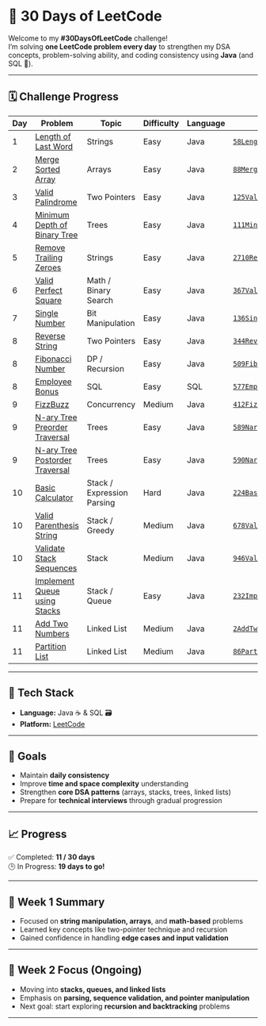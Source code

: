 # 🧩 30 Days of LeetCode

Welcome to my **#30DaysOfLeetCode** challenge!  
I’m solving **one LeetCode problem every day** to strengthen my DSA concepts, problem-solving ability, and coding consistency using **Java** (and SQL 💾).

---

## 🗓️ Challenge Progress

| Day | Problem | Topic | Difficulty | Language | File |
|-----|----------|--------|-------------|-----------|------|
| 1 | [Length of Last Word](https://leetcode.com/problems/length-of-last-word/) | Strings | Easy | Java | [`58LengthOfLastWord.java`](./58LengthOfLastWord.java) |
| 2 | [Merge Sorted Array](https://leetcode.com/problems/merge-sorted-array/) | Arrays | Easy | Java | [`88MergeSortedArray.java`](./88MergeSortedArray.java) |
| 3 | [Valid Palindrome](https://leetcode.com/problems/valid-palindrome/) | Two Pointers | Easy | Java | [`125ValidPalindrome.java`](./125ValidPalindrome.java) |
| 4 | [Minimum Depth of Binary Tree](https://leetcode.com/problems/minimum-depth-of-binary-tree/) | Trees | Easy | Java | [`111MinimumDepthOfBinaryTree.java`](./111MinimumDepthOfBinaryTree.java) |
| 5 | [Remove Trailing Zeroes](https://leetcode.com/problems/remove-trailing-zeros-from-a-string/) | Strings | Easy | Java | [`2710RemoveTrailingZeroes.java`](./2710RemoveTrailingZeroes.java) |
| 6 | [Valid Perfect Square](https://leetcode.com/problems/valid-perfect-square/) | Math / Binary Search | Easy | Java | [`367ValidPerfectSquare.java`](./367ValidPerfectSquare.java) |
| 7 | [Single Number](https://leetcode.com/problems/single-number/) | Bit Manipulation | Easy | Java | [`136SingleNumber.java`](./136SingleNumber.java) |
| 8 | [Reverse String](https://leetcode.com/problems/reverse-string/) | Two Pointers | Easy | Java | [`344ReverseString.java`](./344ReverseString.java) |
| 8 | [Fibonacci Number](https://leetcode.com/problems/fibonacci-number/) | DP / Recursion | Easy | Java | [`509FibonacciNumber.java`](./509FibonacciNumber.java) |
| 8 | [Employee Bonus](https://leetcode.com/problems/employee-bonus/) | SQL | Easy | SQL | [`577EmployeeBonus.sql`](./577EmployeeBonus.sql) |
| 9 | [FizzBuzz](https://leetcode.com/problems/fizz-buzz-multithreaded/) | Concurrency | Medium | Java | [`412FizzBuzz.java`](./412FizzBuzz.java) |
| 9 | [N-ary Tree Preorder Traversal](https://leetcode.com/problems/n-ary-tree-preorder-traversal/) | Trees | Easy | Java | [`589NaryTreePreorderTraversal.java`](./589NaryTreePreorderTraversal.java) |
| 9 | [N-ary Tree Postorder Traversal](https://leetcode.com/problems/n-ary-tree-postorder-traversal/) | Trees | Easy | Java | [`590NaryTreePostorderTraversal.java`](./590NaryTreePostorderTraversal.java) |
| 10 | [Basic Calculator](https://leetcode.com/problems/basic-calculator/) | Stack / Expression Parsing | Hard | Java | [`224BasicCalculator.java`](./224BasicCalculator.java) |
| 10 | [Valid Parenthesis String](https://leetcode.com/problems/valid-parenthesis-string/) | Stack / Greedy | Medium | Java | [`678ValidParenthesisString.java`](./678ValidParenthesisString.java) |
| 10 | [Validate Stack Sequences](https://leetcode.com/problems/validate-stack-sequences/) | Stack | Medium | Java | [`946ValidateStackSequences.java`](./946ValidateStackSequences.java) |
| 11 | [Implement Queue using Stacks](https://leetcode.com/problems/implement-queue-using-stacks/) | Stack / Queue | Easy | Java | [`232ImplementQueueUsingStacks.java`](./232ImplementQueueUsingStacks.java) |
| 11 | [Add Two Numbers](https://leetcode.com/problems/add-two-numbers/) | Linked List | Medium | Java | [`2AddTwoNumbers.java`](./2AddTwoNumbers.java) |
| 11 | [Partition List](https://leetcode.com/problems/partition-list/) | Linked List | Medium | Java | [`86PartitionList.java`](./86PartitionList.java) |

---

## 🧰 Tech Stack

- **Language:** Java ☕ & SQL 🗃️  
- **Platform:** [LeetCode](https://leetcode.com/)  

---

## 🎯 Goals

- Maintain **daily consistency**
- Improve **time and space complexity** understanding  
- Strengthen **core DSA patterns** (arrays, stacks, trees, linked lists)  
- Prepare for **technical interviews** through gradual progression  

---

## 📈 Progress

✅ Completed: **11 / 30 days**  
🕒 In Progress: **19 days to go!**

---

## 🌟 Week 1 Summary

- Focused on **string manipulation, arrays**, and **math-based** problems  
- Learned key concepts like two-pointer technique and recursion  
- Gained confidence in handling **edge cases and input validation**

---

## 🌱 Week 2 Focus (Ongoing)

- Moving into **stacks, queues, and linked lists**  
- Emphasis on **parsing, sequence validation, and pointer manipulation**  
- Next goal: start exploring **recursion and backtracking** problems

---


